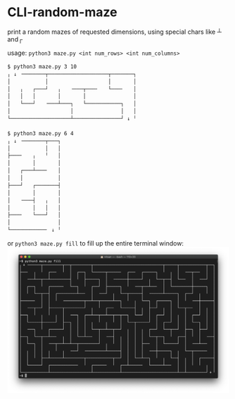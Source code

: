 # CLI-random-maze

print a random mazes of requested dimensions, using special chars like ┴ and┌

usage: ``` python3 maze.py <int num_rows> <int num_columns> ```
```bash
$ python3 maze.py 3 10
╷ ↓ ╶───────┬───────────────────┬───────┐
│           │                   │       │
│   ╷   ┌───┘   ╷   ╶───┬───╴   └───╴   │
│   │   │       │       │               │
│   └───┘   ╶───┴───┐   └───────────┐   │
│                   │               │   │
└───────────────────┴───────────────┘ ↓ ╵

$ python3 maze.py 6 4
╷ ↓ ╶───────┬───┐
│           │   │
├───╴   ╷   ╵   │
│       │       │
│   ┌───┴───╴   │
│   │           │
├───┘   ┌───────┤
│       │       │
│   ╶───┤   ╷   │
│       │   │   │
├───╴   └───┘   │
│               │
└───────────╴ ↓ ╵
```
or ``` python3 maze.py fill ``` to fill up the entire terminal window:
![screenshot maze fill](https://github.com/nitasn/CLI-random-maze/blob/main/ScreenShotFill.png?raw=true)
